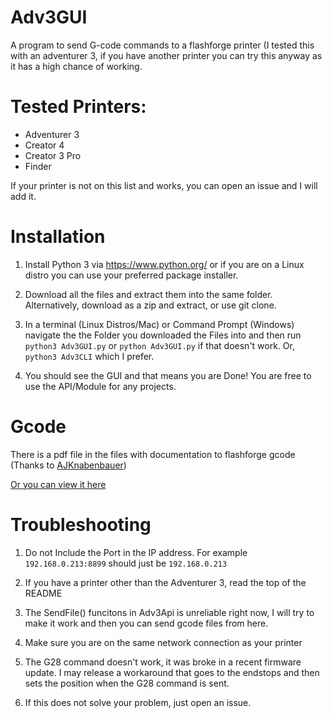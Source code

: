 # Adv3GUI
A program to send G-code commands to a flashforge printer (I tested this with an adventurer 3, if you have another printer you can try this anyway as it has a high chance of working.

# Tested Printers:
- Adventurer 3
- Creator 4
- Creator 3 Pro
- Finder

If your printer is not on this list and works, you can open an issue and I will add it.

# Installation
1. Install Python 3 via https://www.python.org/ or if you are on a Linux distro you can use your preferred package installer.

2. Download all the files and extract them into the same folder. Alternatively, download as a zip and extract, or use git clone.

3. In a terminal (Linux Distros/Mac) or Command Prompt (Windows) navigate the the Folder you downloaded the Files into and then run `python3 Adv3GUI.py` or `python Adv3GUI.py` if that doesn't work. Or, `python3 Adv3CLI` which I prefer.

4. You should see the GUI and that means you are Done! You are free to use the API/Module for any projects.

# Gcode
There is a pdf file in the files with documentation to flashforge gcode (Thanks to [AJKnabenbauer](https://github.com/AJKnabenbauer))

[Or you can view it here](https://github.com/georgewoodall82/Adv3GUI/blob/main/FlashForge.Gcode.Protocol.open.pdf)

# 	Troubleshooting
1. Do not Include the Port in the IP address. For example `192.168.0.213:8899` should just be `192.168.0.213`

2. If you have a printer other than the Adventurer 3, read the top of the README

3. The SendFile() funcitons in Adv3Api is unreliable right now, I will try to make it work and then you can send gcode files from here.

4. Make sure you are on the same network connection as your printer

5. The G28 command doesn't work, it was broke in a recent firmware update. I may release a workaround that goes to the endstops and then sets the position when the G28 command is sent.

6. If this does not solve your problem, just open an issue.
